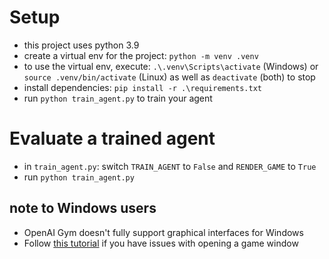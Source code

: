 # Setup
- this project uses python 3.9
- create a virtual env for the project: `python -m venv .venv`
- to use the virtual env, execute: `.\.venv\Scripts\activate` (Windows) or `source .venv/bin/activate` (Linux) as well as `deactivate` (both) to stop
- install dependencies: `pip install -r .\requirements.txt`
- run `python train_agent.py` to train your agent

# Evaluate a trained agent
- in `train_agent.py`: switch `TRAIN_AGENT` to `False` and `RENDER_GAME` to `True`
- run `python train_agent.py`

## note to Windows users
- OpenAI Gym doesn't fully support graphical interfaces for Windows
- Follow [this tutorial](https://research.wmz.ninja/articles/2017/11/setting-up-wsl-with-graphics-and-audio.html) if you have issues with opening a game window

